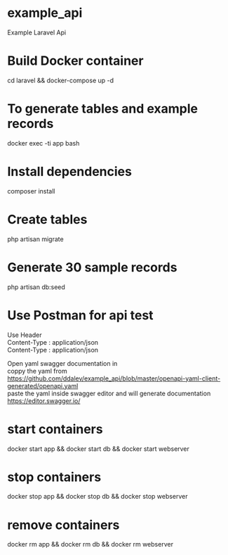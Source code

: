 # example_api
Example Laravel Api

# Build Docker container
cd laravel && 
docker-compose up -d

# To generate tables and example records
docker exec -ti app bash

# Install dependencies
composer install

# Create tables
php artisan migrate

# Generate 30 sample records
php artisan db:seed

# Use Postman for api test
Use Header  
Content-Type : application/json  
Content-Type : application/json  

Open yaml swagger documentation in  
coppy the yaml from  
https://github.com/ddalev/example_api/blob/master/openapi-yaml-client-generated/openapi.yaml  
paste the yaml inside swagger editor and will generate documentation
https://editor.swagger.io/

# start containers
docker start app &&
docker start db &&
docker start webserver

# stop containers
docker stop app &&
docker stop db &&
docker stop webserver

# remove containers
docker rm app &&
docker rm db &&
docker rm webserver